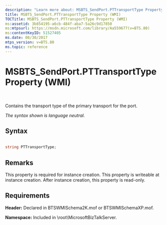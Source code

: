 ```yaml
---
description: "Learn more about: MSBTS_SendPort.PTTransportType Property (WMI)"
title: MSBTS_SendPort.PTTransportType Property (WMI)
TOCTitle: MSBTS_SendPort.PTTransportType Property (WMI)
ms:assetid: 3b854195-a6cb-484f-aba7-5a26c9d17850
ms:mtpsurl: https://msdn.microsoft.com/library/Aa559677(v=BTS.80)
ms:contentKeyID: 51527405
ms.date: 08/30/2017
mtps_version: v=BTS.80
ms.topic: reference
---
```


# MSBTS\_SendPort.PTTransportType Property (WMI)

 

Contains the transport type of the primary transport for the port.

*The syntax shown is language neutral.*

## Syntax

```C#
  
string PTTransportType;  
```

## Remarks

This property is required for instance creation. This property is writeable at instance creation. After instance creation, this property is read-only.

## Requirements

**Header:** Declared in BTSWMISchema2K.mof or BTSWMISchemaXP.mof.

**Namespace:** Included in \\root\\MicrosoftBizTalkServer.

